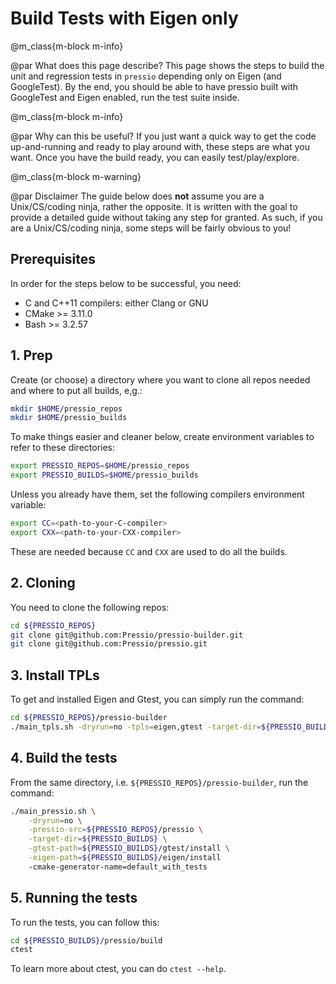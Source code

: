 
# Build Tests with Eigen only


@m_class{m-block m-info}

@par What does this page describe?
This page shows the steps to build the unit and regression tests
in `pressio` depending only on Eigen (and GoogleTest).
By the end, you should be able to have pressio built
with GoogleTest and Eigen enabled, run the test suite inside.



@m_class{m-block m-info}

@par Why can this be useful?
If you just want a quick way to get the code up-and-running and
ready to play around with, these steps are what you want.
Once you have the build ready, you can easily test/play/explore.



@m_class{m-block m-warning}

@par Disclaimer
The guide below does **not** assume you are
a Unix/CS/coding ninja, rather the opposite. It is written with the goal
to provide a detailed guide without taking any step for granted.
As such, if you are a Unix/CS/coding ninja, some steps will be fairly obvious to you!



## Prerequisites

In order for the steps below to be successful, you need:

* C and C++11 compilers: either Clang or GNU
* CMake >= 3.11.0
* Bash >= 3.2.57


## 1. Prep

Create (or choose) a directory where you want to clone all repos needed and where to put all builds, e,g.:
```bash
mkdir $HOME/pressio_repos
mkdir $HOME/pressio_builds
```

To make things easier and cleaner below, create environment variables to refer to these directories:
```bash
export PRESSIO_REPOS=$HOME/pressio_repos
export PRESSIO_BUILDS=$HOME/pressio_builds
```

Unless you already have them, set the following compilers environment variable:
```bash
export CC=<path-to-your-C-compiler>
export CXX=<path-to-your-CXX-compiler>
```
These are needed because `CC` and `CXX` are used to do all the builds.


## 2. Cloning

You need to clone the following repos:
```bash
cd ${PRESSIO_REPOS}
git clone git@github.com:Pressio/pressio-builder.git
git clone git@github.com:Pressio/pressio.git
```

## 3. Install TPLs

To get and installed Eigen and Gtest, you can simply run the command:
```bash
cd ${PRESSIO_REPOS}/pressio-builder
./main_tpls.sh -dryrun=no -tpls=eigen,gtest -target-dir=${PRESSIO_BUILDS}
```
<!-- To learn more about the script's command line args, type `./main_tpls.sh -h`. -->


## 4. Build the tests

From the same directory, i.e. `${PRESSIO_REPOS}/pressio-builder`, run the command:
```bash
./main_pressio.sh \
	-dryrun=no \
	-pressio-src=${PRESSIO_REPOS}/pressio \
	-target-dir=${PRESSIO_BUILDS} \
	-gtest-path=${PRESSIO_BUILDS}/gtest/install \
	-eigen-path=${PRESSIO_BUILDS}/eigen/install
	-cmake-generator-name=default_with_tests
```
<!-- To learn more about the script's command line args, type `./main_pressio.sh -h`. -->


## 5. Running the tests
To run the tests, you can follow this:
```bash
cd ${PRESSIO_BUILDS}/pressio/build
ctest
```
To learn more about ctest, you can do `ctest --help`.
